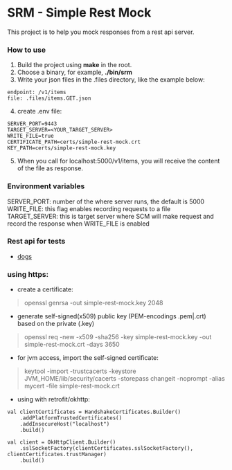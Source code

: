 # SRM - Simple Rest Mock
This project is to help you mock responses from a rest api server.    

### How to use
1. Build the project using **make** in the root.
2. Choose a binary, for example, **./bin/srm** 
3. Write your json files in the .files directory, like the example below:   
```
endpoint: /v1/items
file: .files/items.GET.json
```
4. create .env file: 
```
SERVER_PORT=9443
TARGET_SERVER=<YOUR_TARGET_SERVER>
WRITE_FILE=true
CERTIFICATE_PATH=certs/simple-rest-mock.crt
KEY_PATH=certs/simple-rest-mock.key
```
5. When you call for localhost:5000/v1/items, you will receive the content of the file as response.    

### Environment variables
SERVER_PORT: number of the where server runs, the default is 5000   
WRITE_FILE: this flag enables recording requests to a file   
TARGET_SERVER: this is target server where SCM will make request and record the response when WRITE_FILE is enabled

### Rest api for tests
- [dogs](https://dog.ceo/api/breeds/image/random)

### using https: 
- create a certificate: 
> openssl genrsa -out simple-rest-mock.key 2048
- generate self-signed(x509) public key (PEM-encodings .pem|.crt) based on the private (.key)
> openssl req -new -x509 -sha256 -key simple-rest-mock.key -out simple-rest-mock.crt -days 3650
- for jvm access, import the self-signed certificate: 
> keytool -import -trustcacerts -keystore JVM_HOME/lib/security/cacerts -storepass changeit -noprompt -alias mycert -file simple-rest-mock.crt

- using with retrofit/okhttp: 
```
val clientCertificates = HandshakeCertificates.Builder()
    .addPlatformTrustedCertificates()
    .addInsecureHost("localhost")
    .build()

val client = OkHttpClient.Builder()
    .sslSocketFactory(clientCertificates.sslSocketFactory(), clientCertificates.trustManager)
    .build()
```
